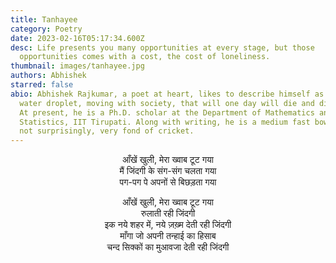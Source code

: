 ```yaml
---
title: Tanhayee
category: Poetry
date: 2023-02-16T05:17:34.600Z
desc: Life presents you many opportunities at every stage, but those
  opportunities comes with a cost, the cost of loneliness.
thumbnail: images/tanhayee.jpg
authors: Abhishek
starred: false
abio: Abhishek Rajkumar, a poet at heart, likes to describe himself as mere a
  water droplet, moving with society, that will one day will die and disappear.
  At present, he is a Ph.D. scholar at the Department of Mathematics and
  Statistics, IIT Tirupati. Along with writing, he is a medium fast bowler, and
  not surprisingly, very fond of cricket.
---
```

<p style="text-align: center;align:center;">
आँखें खुली, मेरा ख्वाब टूट गया <br>
मैं जिंदगी के संग-संग चलता गया <br>
पग-पग पे अपनों से बिछड़ता गया <br>
</p>

<p style="text-align: center;align:center;">
आँखें खुली, मेरा ख्वाब टूट गया <br>
रुलाती रही जिंदगी <br>
इक नये शहर में, नये ज़ख़्म देती रही जिंदगी <br>
माँगा जो अपनी तन्हाई का हिसाब <br>
चन्द सिक्कों का मुआवजा देती रही जिंदगी <br>
</p>